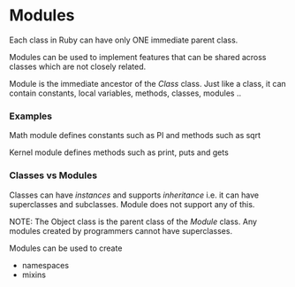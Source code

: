 # Modules

Each class in Ruby can have only ONE immediate parent class. 

Modules can be used to implement features that can be shared across classes which are not closely related.

Module is the immediate ancestor of the *Class* class. Just like a class, it can contain constants, local variables, methods, classes, modules ..

### Examples

Math module defines constants such as PI and methods such as sqrt

Kernel module defines methods such as print, puts and gets

### Classes vs Modules

Classes can have *instances* and supports *inheritance* i.e. it can have superclasses and subclasses. Module does not support any of this. 

NOTE: The Object class is the parent class of the *Module* class. Any modules created by programmers cannot have superclasses. 

Modules can be used to create 
* namespaces
* mixins



